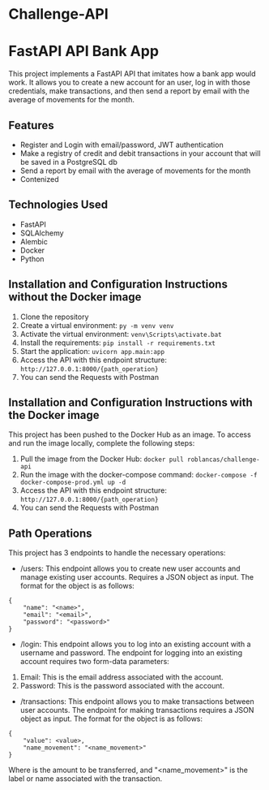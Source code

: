# Challenge-API

# FastAPI API Bank App
This project implements a FastAPI API that imitates how a bank app would work. It allows you to create a new account for an user, log in with those credentials, make transactions, and then send a report by email with the average of movements for the month.

## Features
- Register and Login with email/password, JWT authentication
- Make a registry of credit and debit transactions in your account that will be saved in a PostgreSQL db
- Send a report by email with the average of movements for the month
- Contenized 

## Technologies Used
- FastAPI
- SQLAlchemy
- Alembic
- Docker
- Python

## Installation and Configuration Instructions without the Docker image
1. Clone the repository
2. Create a virtual environment: `py -m venv venv`
3. Activate the virtual environment: `venv\Scripts\activate.bat`
4. Install the requirements: `pip install -r requirements.txt`
5. Start the application: `uvicorn app.main:app`
6. Access the API with this endpoint structure: `http://127.0.0.1:8000/{path_operation}`
7. You can send the Requests with Postman

## Installation and Configuration Instructions with the Docker image
This project has been pushed to the Docker Hub as an image. To access and run the image locally, complete the following steps: 
1. Pull the image from the Docker Hub: `docker pull roblancas/challenge-api`
2. Run the image with the docker-compose command: `docker-compose -f docker-compose-prod.yml up -d`
3. Access the API with this endpoint structure: `http://127.0.0.1:8000/{path_operation}`
4. You can send the Requests with Postman

## Path Operations
This project has 3 endpoints to handle the necessary operations: 
- /users: This endpoint allows you to create new user accounts and manage existing user accounts. Requires a JSON object as input. The format for the object is as follows: 
``` 
{ 
    "name": "<name>", 
    "email": "<email>", 
    "password": "<password>" 
} 
``` 
- /login: This endpoint allows you to log into an existing account with a username and password.
The endpoint for logging into an existing account requires two form-data parameters: 
1. Email: This is the email address associated with the account. 
2. Password: This is the password associated with the account.  

- /transactions: This endpoint allows you to make transactions between user accounts. 
The endpoint for making transactions requires a JSON object as input. The format for the object is as follows: 
``` 
{ 
    "value": <value>, 
    "name_movement": "<name_movement>" 
} 
``` 
Where <value> is the amount to be transferred, and "<name_movement>" is the label or name associated with the transaction.
